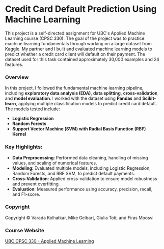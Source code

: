 # Credit Card Default Prediction Using Machine Learning

This project is a self-directed assignment for UBC's Applied Machine Learning course (CPSC 330). The goal of the project was to practice machine learning fundamentals through working on a large dataset from Kaggle. My partner and I built and evaluated machine learning models to predict whether a credit card client will default on their payment. The dataset used for this task contained approximately 30,000 examples and 24 features.

### Overview
In this project, I followed the fundamental machine learning pipeline, including **exploratory data analysis (EDA)**, **data splitting**, **cross-validation**, and **model evaluation**. I worked with the dataset using **Pandas** and **Scikit-learn**, applying multiple classification models to predict credit card default. The models tested include:

- **Logistic Regression**
- **Random Forests**
- **Support Vector Machine (SVM) with Radial Basis Function (RBF) Kernel**

### Key Highlights:
- **Data Preprocessing**: Performed data cleaning, handling of missing values, and scaling of numerical features.
- **Modeling**: Evaluated multiple models, including Logistic Regression, Random Forests, and RBF SVM, to predict default payments.
- **Cross-Validation**: Applied cross-validation to ensure model robustness and prevent overfitting.
- **Evaluation**: Measured performance using accuracy, precision, recall, and F1-score.

### Copyright
Copyright © Varada Kolhatkar, Mike Gelbart, Giulia Toti, and Firas Moosvi

### Course Website
[UBC CPSC 330 - Applied Machine Learning](https://github.com/UBC-CS/cpsc330-2024W1)

